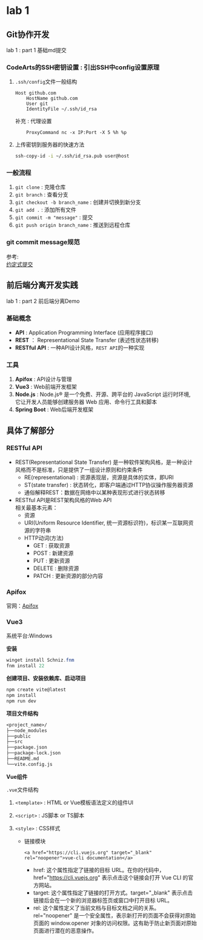 # lab 1

## Git协作开发

lab 1 : part 1 基础md提交

### CodeArts的SSH密钥设置 : 引出SSH中config设置原理

1. `.ssh/config`文件一般结构

    ```config
    Host github.com
        HostName github.com
        User git
        IdentityFile ~/.ssh/id_rsa
    ```

    补充 : 代理设置

    ```config
        ProxyCommand nc -x IP:Port -X 5 %h %p 
    ```

2. 上传密钥到服务器的快速方法

    ```bash
    ssh-copy-id -i ~/.ssh/id_rsa.pub user@host
    ```

### 一般流程

1. `git clone` : 克隆仓库
2. `git branch` : 查看分支
3. `git checkout -b branch_name` : 创建并切换到新分支
4. `git add .` : 添加所有文件
5. `git commit -m "message"` : 提交
6. `git push origin branch_name` : 推送到远程仓库

### git commit message规范

参考:  
[约定式提交](https://www.conventionalcommits.org/zh-hans/v1.0.0/#%e7%ba%a6%e5%ae%9a%e5%bc%8f%e6%8f%90%e4%ba%a4%e8%a7%84%e8%8c%83)

## 前后端分离开发实践

lab 1 : part 2 前后端分离Demo

### 基础概念

- **API** : Application Programming Interface (应用程序接口)
- **REST** ： Representational State Transfer (表述性状态转移)
- **RESTful API** : 一种API设计风格，`REST API`的一种实现  

### 工具

1. **Apifox** : API设计与管理
2. **Vue3** : Web前端开发框架  
3. **Node.js** : Node.js® 是一个免费、开源、跨平台的 JavaScript 运行时环境, 它让开发人员能够创建服务器 Web 应用、命令行工具和脚本  
4. **Spring Boot** : Web后端开发框架  

## 具体了解部分

### RESTful API

- REST(Representational State Transfer)
    是一种软件架构风格，是一种设计风格而不是标准，只是提供了一组设计原则和约束条件  
    - RE(representational) : 资源表现层，资源是具体的实体，即URI  
    - ST(state transfer) : 状态转化，即客户端通过HTTP协议操作服务器资源  
    - 通俗解释REST：数据在网络中以某种表现形式进行状态转移  
- RESTful API是REST架构风格的Web API  
    相关最基本元素：  
    - 资源  
    - URI(Uniform Resource Identifier, 统一资源标识符)，标识某一互联网资源的字符串  
    - HTTP动词(方法)  
        - GET : 获取资源
        - POST : 新建资源
        - PUT : 更新资源
        - DELETE : 删除资源
        - PATCH : 更新资源的部分内容


### Apifox

官网：[Apifox](https://apifox.com/)  

### Vue3

系统平台:Windows

**安装**  

```powershell
winget install Schniz.fnm
fnm install 22
```

**创建项目、安装依赖库、启动项目**  

```powershell
npm create vite@latest
npm install
npm run dev
```

**项目文件结构**  

```txt
<project_name>/
├──node_modules
├──public
├──src
├──package.json
├──package-lock.json
├──README.md
└──vite.config.js
```

**Vue组件**  

`.vue`文件结构  

1. `<template>` : HTML or Vue模板语法定义的组件UI
2. `<script>` : JS脚本 or TS脚本
3. `<style>` : CSS样式

    - 链接模块  

        ```vue
        <a href="https://cli.vuejs.org" target="_blank" rel="noopener">vue-cli documentation</a>
        ```

        - href: 这个属性指定了链接的目标 URL。在你的代码中，href="https://cli.vuejs.org" 表示点击这个链接会打开 Vue CLI 的官方网站。
        - target: 这个属性指定了链接的打开方式。target="_blank" 表示点击链接后会在一个新的浏览器标签页或窗口中打开目标 URL。
        - rel: 这个属性定义了当前文档与目标文档之间的关系。rel="noopener" 是一个安全属性，表示新打开的页面不会获得对原始页面的 window.opener 对象的访问权限。这有助于防止新页面对原始页面进行潜在的恶意操作。
